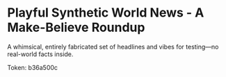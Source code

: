# Playful Synthetic World News - A Make-Believe Roundup

A whimsical, entirely fabricated set of headlines and vibes for testing—no real-world facts inside.

Token: b36a500c

## 



## 



## 



## 



## 



## 



## 



## 



## 

